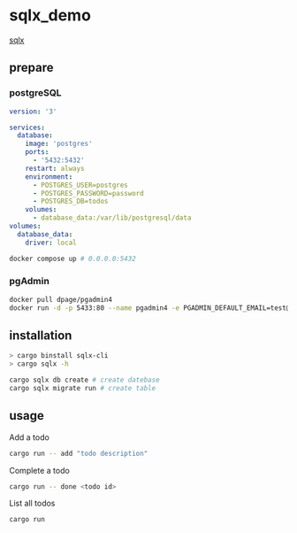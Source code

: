 # sqlx_demo

[sqlx](https://github.com/launchbadge/sqlx)

## prepare

### postgreSQL

```yaml
version: '3'

services:
  database:
    image: 'postgres'
    ports:
      - '5432:5432'
    restart: always
    environment:
      - POSTGRES_USER=postgres
      - POSTGRES_PASSWORD=password
      - POSTGRES_DB=todos
    volumes:
      - database_data:/var/lib/postgresql/data
volumes:
  database_data:
    driver: local
```

```sh
docker compose up # 0.0.0.0:5432
```

### pgAdmin

```sh
docker pull dpage/pgadmin4
docker run -d -p 5433:80 --name pgadmin4 -e PGADMIN_DEFAULT_EMAIL=test@123.com -e PGADMIN_DEFAULT_PASSWORD=123456 dpage/pgadmin4 # 0.0.0.0:5433
```

## installation

```bash
> cargo binstall sqlx-cli
> cargo sqlx -h
```

```sh
cargo sqlx db create # create datebase
cargo sqlx migrate run # create table
```

## usage

Add a todo

```sh
cargo run -- add "todo description"
```

Complete a todo

```sh
cargo run -- done <todo id>
```

List all todos

```sh
cargo run
```

